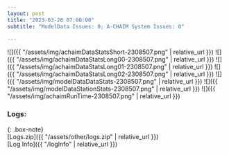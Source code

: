 ```yaml
---
layout: post
title: "2023-03-26 07:00:00"
subtitle: "ModelData Issues: 0; A-CHAIM System Issues: 0"

---
```


![]({{ "/assets/img/achaimDataStatsShort-2308507.png" | relative_url }})
![]({{ "/assets/img/achaimDataStatsLong00-2308507.png" | relative_url }})
![]({{ "/assets/img/achaimDataStatsLong01-2308507.png" | relative_url }})
![]({{ "/assets/img/achaimDataStatsLong02-2308507.png" | relative_url }})
![]({{ "/assets/img/modelDataDataStats-2308507.png" | relative_url }})
![]({{ "/assets/img/modelDataStationStats-2308507.png" | relative_url }})
![]({{ "/assets/img/achaimRunTime-2308507.png" | relative_url }})





### Logs:  
  
{: .box-note}  
[Logs.zip]({{ "/assets/other/logs.zip" | relative_url }})  
[Log Info]({{ "/logInfo" | relative_url }})  
